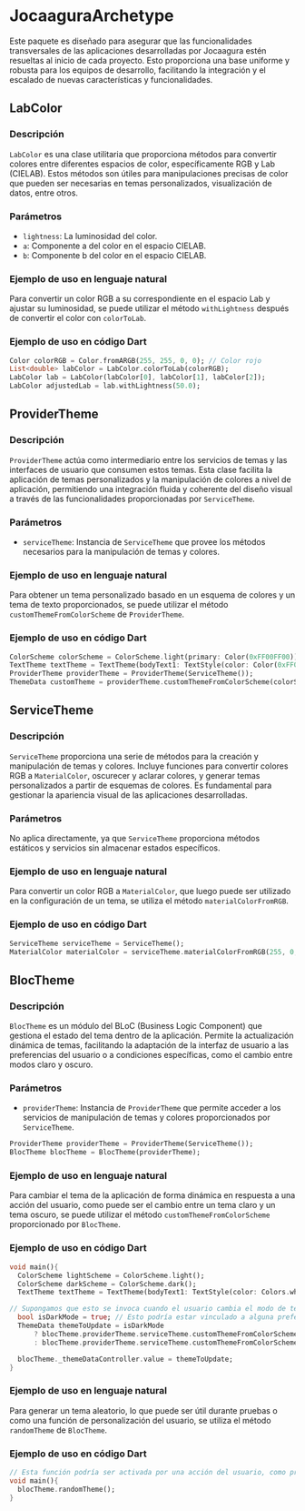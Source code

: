 # JocaaguraArchetype

Este paquete es diseñado para asegurar que las funcionalidades transversales de las aplicaciones desarrolladas por Jocaagura estén resueltas al inicio de cada proyecto. Esto proporciona una base uniforme y robusta para los equipos de desarrollo, facilitando la integración y el escalado de nuevas características y funcionalidades.

## LabColor

### Descripción
`LabColor` es una clase utilitaria que proporciona métodos para convertir colores entre diferentes espacios de color, específicamente RGB y Lab (CIELAB). Estos métodos son útiles para manipulaciones precisas de color que pueden ser necesarias en temas personalizados, visualización de datos, entre otros.

### Parámetros
- `lightness`: La luminosidad del color.
- `a`: Componente a del color en el espacio CIELAB.
- `b`: Componente b del color en el espacio CIELAB.

### Ejemplo de uso en lenguaje natural
Para convertir un color RGB a su correspondiente en el espacio Lab y ajustar su luminosidad, se puede utilizar el método `withLightness` después de convertir el color con `colorToLab`.

### Ejemplo de uso en código Dart
```dart
Color colorRGB = Color.fromARGB(255, 255, 0, 0); // Color rojo
List<double> labColor = LabColor.colorToLab(colorRGB);
LabColor lab = LabColor(labColor[0], labColor[1], labColor[2]);
LabColor adjustedLab = lab.withLightness(50.0);
```
## ProviderTheme

### Descripción
`ProviderTheme` actúa como intermediario entre los servicios de temas y las interfaces de usuario que consumen estos temas. Esta clase facilita la aplicación de temas personalizados y la manipulación de colores a nivel de aplicación, permitiendo una integración fluida y coherente del diseño visual a través de las funcionalidades proporcionadas por `ServiceTheme`.

### Parámetros
- `serviceTheme`: Instancia de `ServiceTheme` que provee los métodos necesarios para la manipulación de temas y colores.

### Ejemplo de uso en lenguaje natural
Para obtener un tema personalizado basado en un esquema de colores y un tema de texto proporcionados, se puede utilizar el método `customThemeFromColorScheme` de `ProviderTheme`.

### Ejemplo de uso en código Dart
```dart
ColorScheme colorScheme = ColorScheme.light(primary: Color(0xFF00FF00));
TextTheme textTheme = TextTheme(bodyText1: TextStyle(color: Color(0xFF000000)));
ProviderTheme providerTheme = ProviderTheme(ServiceTheme());
ThemeData customTheme = providerTheme.customThemeFromColorScheme(colorScheme, textTheme);
```
## ServiceTheme

### Descripción
`ServiceTheme` proporciona una serie de métodos para la creación y manipulación de temas y colores. Incluye funciones para convertir colores RGB a `MaterialColor`, oscurecer y aclarar colores, y generar temas personalizados a partir de esquemas de colores. Es fundamental para gestionar la apariencia visual de las aplicaciones desarrolladas.

### Parámetros
No aplica directamente, ya que `ServiceTheme` proporciona métodos estáticos y servicios sin almacenar estados específicos.

### Ejemplo de uso en lenguaje natural
Para convertir un color RGB a `MaterialColor`, que luego puede ser utilizado en la configuración de un tema, se utiliza el método `materialColorFromRGB`.

### Ejemplo de uso en código Dart
```dart
ServiceTheme serviceTheme = ServiceTheme();
MaterialColor materialColor = serviceTheme.materialColorFromRGB(255, 0, 0); // Color rojo
```
## BlocTheme

### Descripción
`BlocTheme` es un módulo del BLoC (Business Logic Component) que gestiona el estado del tema dentro de la aplicación. Permite la actualización dinámica de temas, facilitando la adaptación de la interfaz de usuario a las preferencias del usuario o a condiciones específicas, como el cambio entre modos claro y oscuro.

### Parámetros
- `providerTheme`: Instancia de `ProviderTheme` que permite acceder a los servicios de manipulación de temas y colores proporcionados por `ServiceTheme`.

```dart
ProviderTheme providerTheme = ProviderTheme(ServiceTheme());
BlocTheme blocTheme = BlocTheme(providerTheme);
```

### Ejemplo de uso en lenguaje natural
Para cambiar el tema de la aplicación de forma dinámica en respuesta a una acción del usuario, como puede ser el cambio entre un tema claro y un tema oscuro, se puede utilizar el método `customThemeFromColorScheme` proporcionado por `BlocTheme`.

### Ejemplo de uso en código Dart
```dart
void main(){
  ColorScheme lightScheme = ColorScheme.light();
  ColorScheme darkScheme = ColorScheme.dark();
  TextTheme textTheme = TextTheme(bodyText1: TextStyle(color: Colors.white));

// Supongamos que esto se invoca cuando el usuario cambia el modo de tema
  bool isDarkMode = true; // Esto podría estar vinculado a alguna preferencia del usuario
  ThemeData themeToUpdate = isDarkMode
      ? blocTheme.providerTheme.serviceTheme.customThemeFromColorScheme(darkScheme, textTheme, true)
      : blocTheme.providerTheme.serviceTheme.customThemeFromColorScheme(lightScheme, textTheme, false);

  blocTheme._themeDataController.value = themeToUpdate;
}

```

### Ejemplo de uso en lenguaje natural
Para generar un tema aleatorio, lo que puede ser útil durante pruebas o como una función de personalización del usuario, se utiliza el método `randomTheme` de `BlocTheme`.

### Ejemplo de uso en código Dart
```dart
// Esta función podría ser activada por una acción del usuario, como presionar un botón 'Sorpresa me'
void main(){
  blocTheme.randomTheme();
}
```
